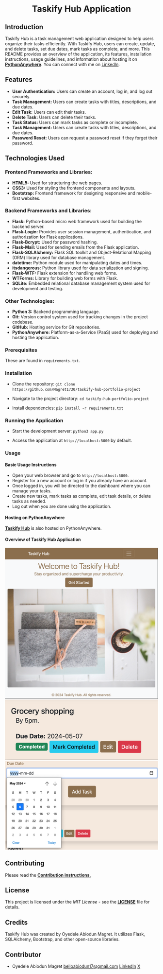 <h1 align="center">Taskify Hub Application</h1>

## Introduction

Taskify Hub is a task management web application designed to help users
organize their tasks efficiently. With Taskify Hub, users can create, update,
and delete tasks, set due dates, mark tasks as complete, and more. This
README provides an overview of the application, its features, installation
instructions, usage guidelines, and information about hosting it on
**[PythonAnywhere](https://taskifyhub.pythonanywhere.com/)**. You can connect
with me on [LinkedIn](https://www.linkedin.com/in/oyedele-abiodun/).

## Features
- <b>User Authentication:</b> Users can create an account, log in, and log out
    securely.
- <b>Task Management:</b> Users can create tasks with titles, descriptions,
    and due dates.
- <b>Edit Task:</b> Users can edit their tasks.
- <b>Delete Task:</b> Users can delete their tasks.
-  <b>Task Status:</b> Users can mark tasks as complete or incomplete.
- <b>Task Management:</b> Users can create tasks with titles, descriptions,
    and due dates.
-  <b>Password Reset:</b> Users can request a password reset if they forget
    their password.

## Technologies Used

### Frontend Frameworks and Libraries:
- <b>HTML5:</b> Used for structuring the web pages.
- <b>CSS3:</b> Used for styling the frontend components and layouts.
- <b>Bootstrap:</b> Frontend framework for designing responsive and
    mobile-first websites.

### Backend Frameworks and Libraries:
- <b>Flask:</b> Python-based micro web framework used for building the backend
    server.
- <b>Flask-Login:</b> Provides user session management, authentication, and
    authorization for Flask applications.
- <b>Flask-Bcrypt:</b> Used for password hashing.
- <b>Flask-Mail:</b> Used for sending emails from the Flask application.
- <b>Flask-SQLAlchemy:</b> Flask SQL toolkit and Object-Relational Mapping
    (ORM) library used for database management.
- <b>datetime:</b> Python module used for manipulating dates and times.
- <b>itsdangerous:</b> Python library used for data serialization and signing.
- <b>Flask-WTF:</b> Flask extension for handling web forms.
- <b>WTForms:</b> Library for building web forms with Flask.
- <b>SQLite:</b> Embedded relational database management system used for
    development and testing.

### Other Technologies:
- <b>Python 3:</b> Backend programming language.
- <b>Git:</b> Version control system used for tracking changes in the project
    codebase.
- <b>GitHub:</b> Hosting service for Git repositories.
- <b>PythonAnywhere:</b> Platform-as-a-Service (PaaS) used for deploying and
    hosting the application.

### Prerequisites
These are found in `requirements.txt`.

### Installation

- Clone the repository:
  `git clone https://github.com/Magret1730/taskify-hub-portfolio-project`

- Navigate to the project directory:
  `cd taskify-hub-portfolio-project`

- Install dependencies:
  `pip install -r requirements.txt`

### Running the Application

- Start the development server:
  `python3 app.py`

- Access the application at `http://localhost:5000` by default.

### Usage
#### Basic Usage Instructions
- Open your web browser and go to `http://localhost:5000`.
- Register for a new account or log in if you already have an account.
- Once logged in, you will be directed to the dashboard where
    you can manage your tasks.
- Create new tasks, mark tasks as complete, edit task details, or delete tasks
    as needed.
- Log out when you are done using the application.

#### Hosting on PythonAnywhere
 **[Taskify Hub](https://taskifyhub.pythonanywhere.com/)** is also hosted on PythonAnywhere.

#### Overview of Taskify Hub Application
![Home Page](static/images/home_page.png)
![Task List](static/images/task_list.png)
![Edit Task](static/images/edit_task.png)

 ## Contributing
Please read the **[Contribution instructions.](./CONTRIBUTING.md)**

## License
This project is licensed under the _MIT License_ - see the **[LICENSE](./LICENSE)**
file for details.

## Credits
Taskify Hub was created by Oyedele Abiodun Magret. It utilizes Flask,
SQLAlchemy, Bootstrap, and other open-source libraries.

## Contributor
- Oyedele Abiodun Magret [belloabiodun17@gmail.com](mailto:belloabiodun17@gmail.com) [LinkedIn](https://www.linkedin.com/in/oyedele-abiodun/) [X](https://twitter.com/OyedeleMagret)

